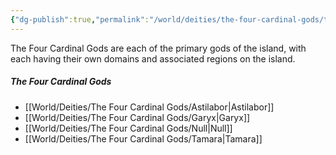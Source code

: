 ```yaml
---
{"dg-publish":true,"permalink":"/world/deities/the-four-cardinal-gods/the-four-cardinal-gods/"}
---
```


The Four Cardinal Gods are each of the primary gods of the island, with each having their own domains and associated regions on the island.

##### The Four Cardinal Gods
- [[World/Deities/The Four Cardinal Gods/Astilabor\|Astilabor]]
- [[World/Deities/The Four Cardinal Gods/Garyx\|Garyx]]
- [[World/Deities/The Four Cardinal Gods/Null\|Null]]
- [[World/Deities/The Four Cardinal Gods/Tamara\|Tamara]]
 